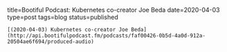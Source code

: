 
title=Bootiful Podcast: Kubernetes co-creator Joe Beda
date=2020-04-03
type=post
tags=blog
status=published
~~~~~~
[(2020-04-03) Kubernetes co-creator Joe Beda](http://api.bootifulpodcast.fm/podcasts/faf00426-0b5d-4a0d-912a-20504ae6f694/produced-audio) 
            